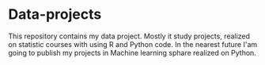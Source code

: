 # Data-projects
This repository contains my data project. Mostly it study projects, realized on statistic courses with using R and Python code.
In the nearest future I'am going to publish my projects in Machine learning sphare realized on Python. 
